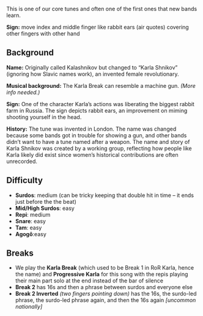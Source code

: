 This is one of our core tunes and often one of the first ones that new bands learn.

**Sign:** move index and middle finger like rabbit ears (air quotes) covering other fingers with other hand

## Background

**Name:** Originally called Kalashnikov but changed to “Karla Shnikov” (ignoring how Slavic names work), an invented female revolutionary.

**Musical background:** The Karla Break can resemble a machine gun. *(More info needed.)*

**Sign:** One of the character Karla’s actions was liberating the biggest rabbit farm in Russia. The sign depicts rabbit ears, an improvement on miming shooting yourself in the head.

**History:** The tune was invented in London. The name was changed because some bands got in trouble for showing a gun, and other bands didn’t want to have a tune named after a weapon. The name and story of Karla Shnikov was created by a working group, reflecting how people like Karla likely did exist since women’s historical contributions are often unrecorded.

## Difficulty

* **Surdos**: medium (can be tricky keeping that double hit in time – it ends just before the the beat)
* **Mid/High Surdos**: easy
* **Repi**: medium
* **Snare**: easy
* **Tam**: easy
* **Agogô**:easy

## Breaks

* We play the **Karla Break** (which used to be Break 1 in RoR Karla, hence the name) and **Progressive Karla** for this song with the repis playing their main part solo at the end instead of the bar of silence
* **Break 2** has 16s and then a phrase between surdos and everyone else
* **Break 2 Inverted** *(two fingers pointing down)* has the 16s, the surdo-led phrase, the surdo-led phrase again, and then the 16s again _\[uncommon nationally\]_
